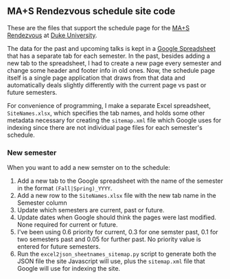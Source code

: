 ## MA+S Rendezvous schedule site code

These are the files that support the schedule page for the [MA+S Rendezvous][rv] 
at [Duke University][duke].

The data for the past and upcoming talks is kept in a [Google Spreadsheet][data] that
has a separate tab for each semester. In the past, besides adding a new tab to the spreadsheet, 
I had to create a new page every semester and change some header and footer info in old ones.
Now, the schedule page itself is a single page application that draws from that data and automatically
deals slightly differently with the current page vs past or future semesters. 

For convenience of programming, I make a separate Excel spreadsheet, `SiteNames.xlsx`, which specifies the tab
names, and holds some other metadata necessary for creating the `sitemap.xml` file which
Google uses for indexing since there are not individual page files for each semester's schedule.

### New semester

When you want to add a new semster on to the schedule:

1. Add a new tab to the Google spreadsheet with the name of the semester in the format `(Fall|Spring)_YYYY`.
1. Add a new row to the `SiteNames.xlsx` file with the new tab name in the Semester column
1. Update which semesters are current, past or future.
1. Update dates when Google should think the pages were last modified. None required for current or future.
1. I've been using 0.6 priority for current, 0.3 for one semster past, 0.1 for two semesters past
and 0.05 for further past. No priority value is entered for future semesters.
1. Run the `excel2json_sheetnames_sitemap.py` script to generate both the JSON file the site
Javascript will use, plus the `sitemap.xml` file that Google will use for indexing the site.


[rv]: http://vis.duke.edu/Rendezvous/ "MA+S Rendezvous"
[duke]: http://www.duke.edu/ "Duke University"
[data]: https://docs.google.com/spreadsheet/pub?key=0AgpG-BX4vPChdEVSUHptaTh5OVpWaVhmdVVvQ19XbUE&output=html "Data sheet"

